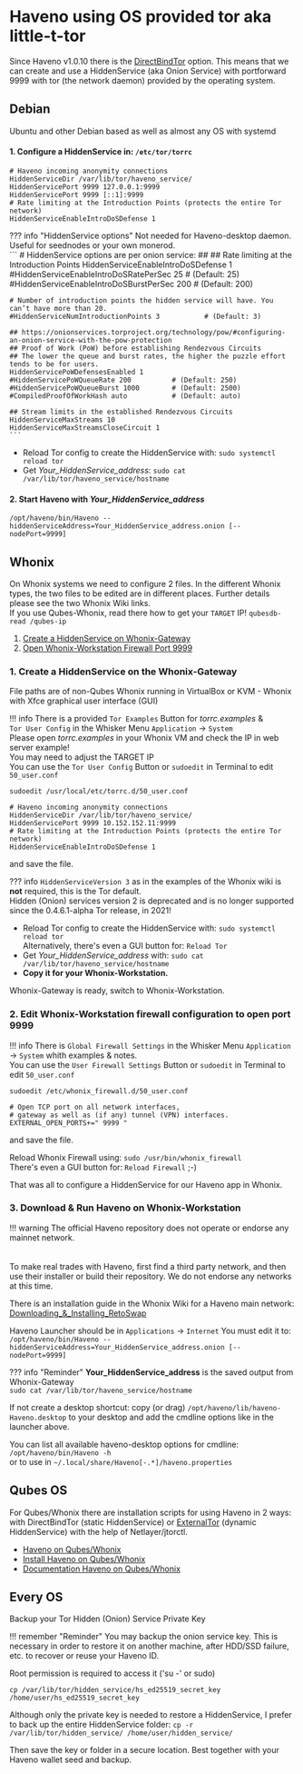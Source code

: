 # Haveno using OS provided tor aka little-t-tor

Since Haveno v1.0.10 there is the [DirectBindTor](https://github.com/haveno-dex/haveno/commit/3d44f3777c7bdf56707ca5d0768877535ac854c5) option.
This means that we can create and use a HiddenService (aka Onion Service) with portforward 9999 with tor (the network daemon) provided by the operating system.

## Debian

Ubuntu and other Debian based as well as almost any OS with systemd

#### 1. Configure a HiddenService in: `/etc/tor/torrc`

```
# Haveno incoming anonymity connections
HiddenServiceDir /var/lib/tor/haveno_service/
HiddenServicePort 9999 127.0.0.1:9999
HiddenServicePort 9999 [::1]:9999
# Rate limiting at the Introduction Points (protects the entire Tor network)
HiddenServiceEnableIntroDoSDefense 1
```

??? info "HiddenService options"
    Not needed for Haveno-desktop daemon. Useful for seednodes or your own monerod.<br>
    ```
    # HiddenService options are per onion service:
    ##
    ## Rate limiting at the Introduction Points
    HiddenServiceEnableIntroDoSDefense 1
    #HiddenServiceEnableIntroDoSRatePerSec 25       # (Default: 25)
    #HiddenServiceEnableIntroDoSBurstPerSec 200     # (Default: 200)

    # Number of introduction points the hidden service will have. You can’t have more than 20.
    #HiddenServiceNumIntroductionPoints 3           # (Default: 3)

    ## https://onionservices.torproject.org/technology/pow/#configuring-an-onion-service-with-the-pow-protection
    ## Proof of Work (PoW) before establishing Rendezvous Circuits
    ## The lower the queue and burst rates, the higher the puzzle effort tends to be for users.
    HiddenServicePoWDefensesEnabled 1
    #HiddenServicePoWQueueRate 200          # (Default: 250)
    #HiddenServicePoWQueueBurst 1000        # (Default: 2500)
    #CompiledProofOfWorkHash auto           # (Default: auto)

    ## Stream limits in the established Rendezvous Circuits
    HiddenServiceMaxStreams 10
    HiddenServiceMaxStreamsCloseCircuit 1
    ```

- Reload Tor config to create the HiddenService with: `sudo systemctl reload tor`
- Get *Your_HiddenService_address*: `sudo cat /var/lib/tor/haveno_service/hostname`

#### 2. Start Haveno with *Your_HiddenService_address*

`/opt/haveno/bin/Haveno --hiddenServiceAddress=Your_HiddenService_address.onion [--nodePort=9999]`

## Whonix

On Whonix systems we need to configure 2 files. In the different Whonix types, the two files to be edited are in different places. Further details please see the two Whonix Wiki links.<br>
If you use Qubes-Whonix, read there how to get your `TARGET` IP! `qubesdb-read /qubes-ip`

1. [Create a HiddenService on Whonix-Gateway](https://www.whonix.org/wiki/Onion_Services#Step_2:_Edit_Tor_Configuration)
2. [Open Whonix-Workstation Firewall Port 9999](https://www.whonix.org/wiki/Onion_Services#Step_2:_Open_Whonix-Workstation_Firewall_Port)

### 1. Create a HiddenService on the Whonix-Gateway

File paths are of non-Qubes Whonix running in VirtualBox or KVM - Whonix with Xfce graphical user interface (GUI)

!!! info
    There is a provided `Tor Examples` Button for *torrc.examples* &<br>
    `Tor User Config` in the Whisker Menu `Application` -> `System`<br>
    Please open *torrc.examples* in your Whonix VM and check the IP in web server example!<br>
    You may need to adjust the TARGET IP<br>
    You can use the `Tor User Config` Button or `sudoedit` in Terminal to edit `50_user.conf`

`sudoedit /usr/local/etc/torrc.d/50_user.conf`

```
# Haveno incoming anonymity connections
HiddenServiceDir /var/lib/tor/haveno_service/
HiddenServicePort 9999 10.152.152.11:9999
# Rate limiting at the Introduction Points (protects the entire Tor network)
HiddenServiceEnableIntroDoSDefense 1
```
and save the file.

??? info
    `HiddenServiceVersion 3` as in the examples of the Whonix wiki is **not** required, this is the Tor default.<br>
    Hidden (Onion) services version 2 is deprecated and is no longer supported since the 0.4.6.1-alpha Tor release, in 2021!

- Reload Tor config to create the HiddenService with: `sudo systemctl reload tor`<br>
Alternatively, there's even a GUI button for: `Reload Tor`
- Get *Your_HiddenService_address* with: `sudo cat /var/lib/tor/haveno_service/hostname`
- **Copy it for your Whonix-Workstation.**

Whonix-Gateway is ready, switch to Whonix-Workstation.

### 2. Edit Whonix-Workstation firewall configuration to open port 9999

!!! info
    There is `Global Firewall Settings` in the Whisker Menu `Application` -> `System` whith examples & notes.<br>
    You can use the `User Firewall Settings` Button or `sudoedit` in Terminal to edit `50_user.conf`

`sudoedit /etc/whonix_firewall.d/50_user.conf`

```
# Open TCP port on all network interfaces,
# gateway as well as (if any) tunnel (VPN) interfaces.
EXTERNAL_OPEN_PORTS+=" 9999 "
```
and save the file.

Reload Whonix Firewall using: `sudo /usr/bin/whonix_firewall`<br>
There's even a GUI button for: `Reload Firewall` ;-)


That was all to configure a HiddenService for our Haveno app in Whonix.

### 3. Download & Run Haveno on Whonix-Workstation

!!! warning
    The official Haveno repository does not operate or endorse any mainnet network.<br>
    <br>  
    To make real trades with Haveno, first find a third party network, and then use their installer or build their repository. We do not endorse any networks at this time.

There is an installation guide in the Whonix Wiki for a Haveno main network:
[Downloading_&_Installing_RetoSwap](https://www.whonix.org/wiki/RetoSwap#Downloading_&_Installing_RetoSwap)

Haveno Launcher should be in `Applications` -> `Internet` You must edit it to:<br>
`/opt/haveno/bin/Haveno --hiddenServiceAddress=Your_HiddenService_address.onion [--nodePort=9999]`

??? info "Reminder"
    **Your_HiddenService_address** is the saved output from Whonix-Gateway<br>
    `sudo cat /var/lib/tor/haveno_service/hostname`

If not create a desktop shortcut: copy (or drag) `/opt/haveno/lib/haveno-Haveno.desktop` to your desktop and add the cmdline options like in the launcher above.

You can list all available haveno-desktop options for cmdline:<br>
`/opt/haveno/bin/Haveno -h`<br>
or to use in `~/.local/share/Haveno[-.*]/haveno.properties`

## Qubes OS

For Qubes/Whonix there are installation scripts for using Haveno in 2 ways:<br>
with DirectBindTor (static HiddenService) or [ExternalTor](external-tor-usage.md) (dynamic HiddenService) with the help of Netlayer/jtorctl.

- [Haveno on Qubes/Whonix](https://github.com/haveno-dex/haveno/tree/master/scripts/install_whonix_qubes)
- [Install Haveno on Qubes/Whonix](https://github.com/haveno-dex/haveno/blob/master/scripts/install_whonix_qubes/README.md)
- [Documentation Haveno on Qubes/Whonix](https://github.com/haveno-dex/haveno/blob/master/scripts/install_whonix_qubes/INSTALL.md)

## Every OS

Backup your Tor Hidden (Onion) Service Private Key

!!! remember "Reminder"
    You may backup the onion service key. This is necessary in order to restore it on another machine, after HDD/SSD failure, etc. to recover or reuse your Haveno ID.

Root permission is required to access it ('su -' or sudo)

`cp /var/lib/tor/hidden_service/hs_ed25519_secret_key /home/user/hs_ed25519_secret_key`

Although only the private key is needed to restore a HiddenService, I prefer to back up the entire HiddenService folder:
`cp -r /var/lib/tor/hidden_service/ /home/user/hidden_service/`

Then save the key or folder in a secure location. Best together with your Haveno wallet seed and backup.
